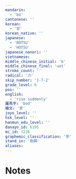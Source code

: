```yaml
---
mandarin:
  - 'bó'
cantonese: ''
korean:
  - '발'
korean_native: ''
japanese:
  - 'BOTSU'
  - 'HOTSU'
japanese_nanori: ''
vietnamese:
middle_chinese_initial: 'b'
middle_chinese_final: 'uǝt'
stroke_count: ''
radical: '力'
skip_number: '1-7-2'
grade_level: 6
pos: ''
english:
  - 'rise suddenly'
羅馬字: 'bod'
韓文: '볻'
joyo_level: ''
hsk_level: ''
hanmun_edu_level: ''
danayo_id: 6195
mc_id: 1226
graphemic_classification: '孛'
stand_in: '勃興'
aliases:
---
```


# Notes
